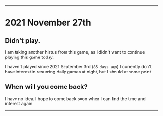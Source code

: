 
***

# 2021 November 27th

## Didn't play.

I am taking another hiatus from this game, as I didn't want to continue playing this game today.

I haven't played since 2021 September 3rd (`85 days ago`) I currently don't have interest in resuming daily games at night, but I should at some point.

## When will you come back?

I have no idea. I hope to come back soon when I can find the time and interest again.

***
